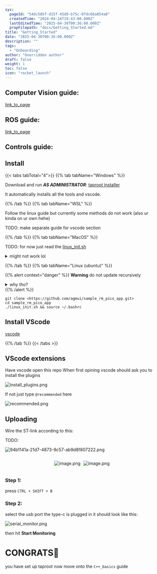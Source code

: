 ```yaml
---
sys:
  pageId: "54dc585f-d15f-45d0-b75c-8fdc66a854a8"
  createdTime: "2024-04-16T19:43:00.000Z"
  lastEditedTime: "2025-04-30T00:36:00.000Z"
  propFilepath: "docs/Getting_Started.md"
title: "Getting_Started"
date: "2025-04-30T00:36:00.000Z"
description: ""
tags:
  - "Onboarding"
author: "Overridden author"
draft: false
weight: 1
toc: false
icon: "rocket_launch"
---
```


## Computer Vision guide:

[link_to_page](86d45bc0-388b-4d26-8848-44f255f73d0e)

## ROS guide:

[link_to_page](3c76c1de-ec8f-46d6-8b0a-294005edc2d5)

## Controls guide:

## Install

{{< tabs tabTotal="4">}}
{{% tab tabName="Windows" %}}

Download and run _**AS ADMINISTRATOR**_: [taproot installer](https://github.com/Thornbots/TeachingFreshies/releases/tag/1.0)

It automatically installs all the tools and vscode.

{{% /tab %}}
{{% tab tabName="WSL" %}}

Follow the linux guide but currently some methods do not work (also ur kinda on ur own hehe)

TODO: make separate guide for vscode section

{{% /tab %}}
{{% tab tabName="MacOS" %}}

TODO: for now just read the [linux_init.sh](https://github.com/agmui/sample_rm_pico_app/blob/main/linux_init.sh)

<details>
<summary>might not work lol</summary>

`brew install libusb pkg-config`

Next install: [vscode](https://code.visualstudio.com/Download)

</details>

{{% /tab %}}
{{% tab tabName="Linux (ubuntu)" %}}

{{% alert context="danger" %}}
**Warning** do not update recursively
<details>
<summary>why tho?</summary>
There are some submodules that may go on for a while (like tinyusb) and I highly
recommend you don't need to get them.
If you want to see what submodules I update just look in `linux_init.sh`
</details>
{{% /alert %}}

```shell
git clone <https://github.com/agmui/sample_rm_pico_app.git>
cd sample_rm_pico_app
./linux_init.sh && source ~/.bashrc
```

## Install VScode

[vscode](https://code.visualstudio.com/Download)

{{% /tab %}}
{{< /tabs >}}

## VScode extensions

Have vscode open this repo
When first opining vscode should ask you to install the plugins

![install_plugins.png](https://prod-files-secure.s3.us-west-2.amazonaws.com/d518164a-d88e-44d1-a4ee-3adb3bd8bce0/89bd30f0-1825-4e77-867b-0a41ce370880/install_plugins.png?X-Amz-Algorithm=AWS4-HMAC-SHA256&X-Amz-Content-Sha256=UNSIGNED-PAYLOAD&X-Amz-Credential=ASIAZI2LB4666ZPAIE4U%2F20250727%2Fus-west-2%2Fs3%2Faws4_request&X-Amz-Date=20250727T005144Z&X-Amz-Expires=3600&X-Amz-Security-Token=IQoJb3JpZ2luX2VjED8aCXVzLXdlc3QtMiJIMEYCIQClQe5GBq2v4%2BVHEC6DLtgclwBM9rApyhyXQD%2Fz1wmppAIhAK1mVwHQFfjnwMUTZSLWWQ84ycdmpHveYLUIZ7RFjUFzKv8DCGgQABoMNjM3NDIzMTgzODA1Igy9gaoMtIhz4metFjQq3ANvLheuv%2BM4xlOrS4CqAVKc4iOD5%2Bb6bguO%2BxsSaaqkbfhIedlk%2BhQRcSrDjsC8FeVa%2BDsIEwCKFTEEBU4a%2FGHqGxBA2fAeGiXouwZ6sxzCRUHCYJlmaUk7cQ3yhT1MUsjHxcQI%2Be4sQbT75G8kJC%2FNrwNw%2FXIVKHimuAMPHys%2FpGXbYqcFU3TnCTmVFI40fMIaJR9fLaFcKCD0bFTawEcZJFKaUr%2Fs4U2ySpRVuLNzYFwiXPDYwTESgFxMC21uMGLjOZGUk9cNZMyGGjt%2FEk8bN2L5vEE6qvMt1BMeFSMS%2BFI1zPRIPDQGsJodUOAE2z6qbFKf9RYusRJ%2FYWMiTI0ADpiP4UvoHUUdyQhHH9jdGU6v4VtOgOEzk2SGPqQu6m4g6iTD18bgU7SR2QMS62HLr%2BmSRB4jkD%2FnnjifJTtzZ9gpv1YQRhdMCwJ3uF5FEQtSbpROh5ZRZErmHFWdb8Cm8r6bE%2FR9RWdrmeqL8nzlKQzphgXHYSSjyig38yvxVud32uUYaqQAjy%2FSsaml8iO18MhJi%2BjQtKHcYYriWlcwcOAddfPcDmtgr7GgPWVNOKHvl%2FyT6IBVun57UCnKneAHix1Vryfi%2BRjf86TPFRAGruTHyhVrLNd3d%2B2WtTC1wpXEBjqkAfkIniuj%2BizIQ95FxMz9yxWZjZO9BDHDhpqYHKrOHpG4%2BqEZMc%2FqcMx62Tybyh4gPdyuX4dHQW2VRbTH0QK6K2yFSMkm7LM74iC0lppuyP2YSY36JFVZD4dVkLBWjshxARNk%2BcaSZnklnKP6L0HI8jtHPUyGLC6PGVsrdZzOSQKaaxhBIyQTkc%2FvJXUA2wWhl%2FLdwYIEtecnbZkGJmAGxdRJmY7D&X-Amz-Signature=65a15e29c1e61669830602849cf038ded0b5eb956b55dcb867fc9db1496e6731&X-Amz-SignedHeaders=host&x-amz-checksum-mode=ENABLED&x-id=GetObject)

If not just type `@recommended` here  

![recommended.png](https://prod-files-secure.s3.us-west-2.amazonaws.com/d518164a-d88e-44d1-a4ee-3adb3bd8bce0/61e661e9-5d85-4dfc-be0d-8d2097a5e793/recommended.png?X-Amz-Algorithm=AWS4-HMAC-SHA256&X-Amz-Content-Sha256=UNSIGNED-PAYLOAD&X-Amz-Credential=ASIAZI2LB4666ZPAIE4U%2F20250727%2Fus-west-2%2Fs3%2Faws4_request&X-Amz-Date=20250727T005144Z&X-Amz-Expires=3600&X-Amz-Security-Token=IQoJb3JpZ2luX2VjED8aCXVzLXdlc3QtMiJIMEYCIQClQe5GBq2v4%2BVHEC6DLtgclwBM9rApyhyXQD%2Fz1wmppAIhAK1mVwHQFfjnwMUTZSLWWQ84ycdmpHveYLUIZ7RFjUFzKv8DCGgQABoMNjM3NDIzMTgzODA1Igy9gaoMtIhz4metFjQq3ANvLheuv%2BM4xlOrS4CqAVKc4iOD5%2Bb6bguO%2BxsSaaqkbfhIedlk%2BhQRcSrDjsC8FeVa%2BDsIEwCKFTEEBU4a%2FGHqGxBA2fAeGiXouwZ6sxzCRUHCYJlmaUk7cQ3yhT1MUsjHxcQI%2Be4sQbT75G8kJC%2FNrwNw%2FXIVKHimuAMPHys%2FpGXbYqcFU3TnCTmVFI40fMIaJR9fLaFcKCD0bFTawEcZJFKaUr%2Fs4U2ySpRVuLNzYFwiXPDYwTESgFxMC21uMGLjOZGUk9cNZMyGGjt%2FEk8bN2L5vEE6qvMt1BMeFSMS%2BFI1zPRIPDQGsJodUOAE2z6qbFKf9RYusRJ%2FYWMiTI0ADpiP4UvoHUUdyQhHH9jdGU6v4VtOgOEzk2SGPqQu6m4g6iTD18bgU7SR2QMS62HLr%2BmSRB4jkD%2FnnjifJTtzZ9gpv1YQRhdMCwJ3uF5FEQtSbpROh5ZRZErmHFWdb8Cm8r6bE%2FR9RWdrmeqL8nzlKQzphgXHYSSjyig38yvxVud32uUYaqQAjy%2FSsaml8iO18MhJi%2BjQtKHcYYriWlcwcOAddfPcDmtgr7GgPWVNOKHvl%2FyT6IBVun57UCnKneAHix1Vryfi%2BRjf86TPFRAGruTHyhVrLNd3d%2B2WtTC1wpXEBjqkAfkIniuj%2BizIQ95FxMz9yxWZjZO9BDHDhpqYHKrOHpG4%2BqEZMc%2FqcMx62Tybyh4gPdyuX4dHQW2VRbTH0QK6K2yFSMkm7LM74iC0lppuyP2YSY36JFVZD4dVkLBWjshxARNk%2BcaSZnklnKP6L0HI8jtHPUyGLC6PGVsrdZzOSQKaaxhBIyQTkc%2FvJXUA2wWhl%2FLdwYIEtecnbZkGJmAGxdRJmY7D&X-Amz-Signature=e0a7d185b4b1de228f6705eece1be35da09ec447e394555bb6c9b8346ebe172d&X-Amz-SignedHeaders=host&x-amz-checksum-mode=ENABLED&x-id=GetObject)

## Uploading

Wire the ST-link according to this:

TODO:

![94b1141a-21d7-4873-9c57-ab9d8f807222.png](https://prod-files-secure.s3.us-west-2.amazonaws.com/d518164a-d88e-44d1-a4ee-3adb3bd8bce0/e5fad17d-ab82-4300-9f4c-505ab4b1202c/94b1141a-21d7-4873-9c57-ab9d8f807222.png?X-Amz-Algorithm=AWS4-HMAC-SHA256&X-Amz-Content-Sha256=UNSIGNED-PAYLOAD&X-Amz-Credential=ASIAZI2LB4666ZPAIE4U%2F20250727%2Fus-west-2%2Fs3%2Faws4_request&X-Amz-Date=20250727T005144Z&X-Amz-Expires=3600&X-Amz-Security-Token=IQoJb3JpZ2luX2VjED8aCXVzLXdlc3QtMiJIMEYCIQClQe5GBq2v4%2BVHEC6DLtgclwBM9rApyhyXQD%2Fz1wmppAIhAK1mVwHQFfjnwMUTZSLWWQ84ycdmpHveYLUIZ7RFjUFzKv8DCGgQABoMNjM3NDIzMTgzODA1Igy9gaoMtIhz4metFjQq3ANvLheuv%2BM4xlOrS4CqAVKc4iOD5%2Bb6bguO%2BxsSaaqkbfhIedlk%2BhQRcSrDjsC8FeVa%2BDsIEwCKFTEEBU4a%2FGHqGxBA2fAeGiXouwZ6sxzCRUHCYJlmaUk7cQ3yhT1MUsjHxcQI%2Be4sQbT75G8kJC%2FNrwNw%2FXIVKHimuAMPHys%2FpGXbYqcFU3TnCTmVFI40fMIaJR9fLaFcKCD0bFTawEcZJFKaUr%2Fs4U2ySpRVuLNzYFwiXPDYwTESgFxMC21uMGLjOZGUk9cNZMyGGjt%2FEk8bN2L5vEE6qvMt1BMeFSMS%2BFI1zPRIPDQGsJodUOAE2z6qbFKf9RYusRJ%2FYWMiTI0ADpiP4UvoHUUdyQhHH9jdGU6v4VtOgOEzk2SGPqQu6m4g6iTD18bgU7SR2QMS62HLr%2BmSRB4jkD%2FnnjifJTtzZ9gpv1YQRhdMCwJ3uF5FEQtSbpROh5ZRZErmHFWdb8Cm8r6bE%2FR9RWdrmeqL8nzlKQzphgXHYSSjyig38yvxVud32uUYaqQAjy%2FSsaml8iO18MhJi%2BjQtKHcYYriWlcwcOAddfPcDmtgr7GgPWVNOKHvl%2FyT6IBVun57UCnKneAHix1Vryfi%2BRjf86TPFRAGruTHyhVrLNd3d%2B2WtTC1wpXEBjqkAfkIniuj%2BizIQ95FxMz9yxWZjZO9BDHDhpqYHKrOHpG4%2BqEZMc%2FqcMx62Tybyh4gPdyuX4dHQW2VRbTH0QK6K2yFSMkm7LM74iC0lppuyP2YSY36JFVZD4dVkLBWjshxARNk%2BcaSZnklnKP6L0HI8jtHPUyGLC6PGVsrdZzOSQKaaxhBIyQTkc%2FvJXUA2wWhl%2FLdwYIEtecnbZkGJmAGxdRJmY7D&X-Amz-Signature=b9de23ce86ad3a9edb0a0c0f4fabb540997649696bcbdd5e6b89e81185cbac2d&X-Amz-SignedHeaders=host&x-amz-checksum-mode=ENABLED&x-id=GetObject)

<div style="display: flex;flex-direction: row; column-gap:10px; max-width: 630px;justify-content: center;">
<div>

![image.png](https://prod-files-secure.s3.us-west-2.amazonaws.com/d518164a-d88e-44d1-a4ee-3adb3bd8bce0/210ecb78-1116-4d7b-b9b7-2292f66fa2c2/image.png?X-Amz-Algorithm=AWS4-HMAC-SHA256&X-Amz-Content-Sha256=UNSIGNED-PAYLOAD&X-Amz-Credential=ASIAZI2LB466SBJP2KKN%2F20250727%2Fus-west-2%2Fs3%2Faws4_request&X-Amz-Date=20250727T005147Z&X-Amz-Expires=3600&X-Amz-Security-Token=IQoJb3JpZ2luX2VjED8aCXVzLXdlc3QtMiJHMEUCIQCJZiy2ImAFLgLphkTilxQAtzYtYv7s8O9vVWxWjfx6CwIgTY3xekFhGATZbMXMpIm4seBKBdUtPrsR9lrOjnRK9gMq%2FwMIaBAAGgw2Mzc0MjMxODM4MDUiDCyvqMPQipaStDqq%2BSrcA6F4MPRcOuMk3oGvDiwVf5cHxjhRY0uJvEomHpZcUb9KRg56pGYDHCE7qPyHNfZvMskUym7tVn7KCj5yoEQnd8FDigSWWT5RbYBn0S4A2zKshpcPxYAOPE14q3ZGLAK5SMN4N70wDTephPW4hhdh4dgYmEmNtoKEmGTYtTt2BSG3W6FJaperpzxc7iZbbYIvlV2w%2FL7%2FYh7VeRDyPZ0lCPttCmEFeXsVq03%2BcC5CC4Q3RaqdZMe5KxOEZs0shgZM6GxHXeqlIVLKDkOZWITuBz%2BzeH8tPNa6kMAK%2BWwuZmYZ%2FYRI%2FlC4PyPAde9JG3x%2BiAkZBN7n%2FKxVOB%2BtZneycsT7ySQp6WxfZfJkOQSsiHrYGq3I66OQPFmcdgaTSwM7WK3LwGKsRAAZv8KUXVZBLdNjLIuJ5RIkX%2FPdffgXK%2BYV2ib3gO4Hk6U2NPNDt4IDAs78moasYKgI7IxYF9xjvsp65qLk2ArxXf7SIvdReoqGJ7Pf9Cp30ikH2Rb5h6oIook6X6NsfoJIIq0mQ3BBcSJPs%2BYiGyJqZ9rbJrJFPzrIHEnRb4r2XbXGxVKQuSsQHW7wiX30vVlurJf38m0LKlKmfccJ2ok37ehHPOtt5FOqPdIMQnWI5lxLkAA%2FMPvClcQGOqUBTBOjgC5lV2499r5XzeYop4X5TVsCZeFzuCNGEytgirdB3oNNCIi86Q8saoP3Gon1FkAMHMkgjqGX79024wnT1o0paJs4Ah714caS2aPqKAgyhH9pMbU72gvYB%2Fx5n9R2FL%2Bd3%2B8n7FNKIJLHTfEpBtZB9HrTDmuedGIgu0plSPrnFW3zOMV8dJsyd0m%2BCgGo3NZkmNsPAqhi%2FsMtRgc6mR56OXdh&X-Amz-Signature=5ded80c82cfa99d2cade7fdf7be6138dfb3acb977b958609e7d53cd7a145929f&X-Amz-SignedHeaders=host&x-amz-checksum-mode=ENABLED&x-id=GetObject)

</div>
<div>

![image.png](https://prod-files-secure.s3.us-west-2.amazonaws.com/d518164a-d88e-44d1-a4ee-3adb3bd8bce0/33a0fd0f-8ca6-4a86-8e09-26e95ded1fff/image.png?X-Amz-Algorithm=AWS4-HMAC-SHA256&X-Amz-Content-Sha256=UNSIGNED-PAYLOAD&X-Amz-Credential=ASIAZI2LB466RJKHGA5C%2F20250727%2Fus-west-2%2Fs3%2Faws4_request&X-Amz-Date=20250727T005147Z&X-Amz-Expires=3600&X-Amz-Security-Token=IQoJb3JpZ2luX2VjED8aCXVzLXdlc3QtMiJGMEQCIDj%2Fal7YAEoqb675wXrtrHVMfqOw7jj5gzrjZStSw3I3AiBtgVLKJLGNUPAEkeuejL7IMLhFTkcc8mhEtVOjqceGJir%2FAwhoEAAaDDYzNzQyMzE4MzgwNSIMyj%2B0LJWoy1GQ0gYJKtwDPekMAw1yAN1o9L0vP9eSA6brtlWIDRc4KlwXVccQGRZ%2FQ84EqEG6M6wkXsIDUP0GLtSJc6kXCrbvZ9vikqxdlWY3dbt%2B22pvwirbYhMNPlWyKj2YRbAoGr5h5O%2BhA0nUiRsbNK3djfsNkifULI5mMmlNF0ZgURFwMFf7pJcc5BPiC8%2F7navCu6v0JgD8Nmo5iaSy5yKLANYaiKlRGLrt6bA7MMvcXhJ0eHNd%2BV61MkuzYSLntOJl5Jitsj9CK1%2F%2B%2F23ec2EfFpqIOa6XvfCn%2Fy2slP95RgAMZBG5T2dUVxDlFy8JjF7b8ADDJXHgnF0kDoMnNi4ZGZsanh0hKvVoAKGruigX0uFL2X0L5ryAXCBjzmoR39G0LgW40fwzV0zzB8D6Zb7SaRrSQNXm5YQ0NkUrFB8jTjHO6hgYhXlnEDEatCyeKdkNrTnHtEvhFxD0j16qAxy5LI8lRxqLRmGfNnYhrc%2FF1eQfvo4qLOBR4QcL%2BnIKybjuVbmZeT3kNrikh83yWzrISy6Qc1yfDXBPAY23MhTbTzDT16Ad8pZZsO8UKWLvRq9m4I6suLmjanUxcwAipVpSxAMy8uepXn2coqgG43scQTQYWDhHmY1l66SltF%2F0RFhzGorjKJswpMKVxAY6pgEoMrka8tNcLAntIUuM0tXj6Kb5isXK7HpoYDiLxUsKDNEp55hBB6YXKmOwCxa8TZFyTs1KG8kB%2FzB1z3V%2BddrdSf6xcUtVildEbyRz5e2wtzKEOradbJ5ByX%2FW04nqeOsWdZ4El54ilyjdRS5fnt2l47a6MSSNhLFujkGMu4y%2BWMG2C7n%2FqVUd6A7PsN6hMX34BhHheiX3%2B40f4HyGO8xXDDuCVQ2r&X-Amz-Signature=37d630efb02548aba1af52da569be7b3adda2565be3d405cccb8450a2109e6e3&X-Amz-SignedHeaders=host&x-amz-checksum-mode=ENABLED&x-id=GetObject)

</div>
</div>

### Step 1:

press `CTRL + SHIFT + B`

### Step 2:

select the usb port the type-c is plugged in it should look like this:

![serial_monitor.png](https://prod-files-secure.s3.us-west-2.amazonaws.com/d518164a-d88e-44d1-a4ee-3adb3bd8bce0/f03f4774-05d4-4393-b6a0-d5efb6d315ab/serial_monitor.png?X-Amz-Algorithm=AWS4-HMAC-SHA256&X-Amz-Content-Sha256=UNSIGNED-PAYLOAD&X-Amz-Credential=ASIAZI2LB4666ZPAIE4U%2F20250727%2Fus-west-2%2Fs3%2Faws4_request&X-Amz-Date=20250727T005144Z&X-Amz-Expires=3600&X-Amz-Security-Token=IQoJb3JpZ2luX2VjED8aCXVzLXdlc3QtMiJIMEYCIQClQe5GBq2v4%2BVHEC6DLtgclwBM9rApyhyXQD%2Fz1wmppAIhAK1mVwHQFfjnwMUTZSLWWQ84ycdmpHveYLUIZ7RFjUFzKv8DCGgQABoMNjM3NDIzMTgzODA1Igy9gaoMtIhz4metFjQq3ANvLheuv%2BM4xlOrS4CqAVKc4iOD5%2Bb6bguO%2BxsSaaqkbfhIedlk%2BhQRcSrDjsC8FeVa%2BDsIEwCKFTEEBU4a%2FGHqGxBA2fAeGiXouwZ6sxzCRUHCYJlmaUk7cQ3yhT1MUsjHxcQI%2Be4sQbT75G8kJC%2FNrwNw%2FXIVKHimuAMPHys%2FpGXbYqcFU3TnCTmVFI40fMIaJR9fLaFcKCD0bFTawEcZJFKaUr%2Fs4U2ySpRVuLNzYFwiXPDYwTESgFxMC21uMGLjOZGUk9cNZMyGGjt%2FEk8bN2L5vEE6qvMt1BMeFSMS%2BFI1zPRIPDQGsJodUOAE2z6qbFKf9RYusRJ%2FYWMiTI0ADpiP4UvoHUUdyQhHH9jdGU6v4VtOgOEzk2SGPqQu6m4g6iTD18bgU7SR2QMS62HLr%2BmSRB4jkD%2FnnjifJTtzZ9gpv1YQRhdMCwJ3uF5FEQtSbpROh5ZRZErmHFWdb8Cm8r6bE%2FR9RWdrmeqL8nzlKQzphgXHYSSjyig38yvxVud32uUYaqQAjy%2FSsaml8iO18MhJi%2BjQtKHcYYriWlcwcOAddfPcDmtgr7GgPWVNOKHvl%2FyT6IBVun57UCnKneAHix1Vryfi%2BRjf86TPFRAGruTHyhVrLNd3d%2B2WtTC1wpXEBjqkAfkIniuj%2BizIQ95FxMz9yxWZjZO9BDHDhpqYHKrOHpG4%2BqEZMc%2FqcMx62Tybyh4gPdyuX4dHQW2VRbTH0QK6K2yFSMkm7LM74iC0lppuyP2YSY36JFVZD4dVkLBWjshxARNk%2BcaSZnklnKP6L0HI8jtHPUyGLC6PGVsrdZzOSQKaaxhBIyQTkc%2FvJXUA2wWhl%2FLdwYIEtecnbZkGJmAGxdRJmY7D&X-Amz-Signature=c0ab2839feef32c2bdad5ae1864990b7b134dd7bc54de82b80763ccdd054a342&X-Amz-SignedHeaders=host&x-amz-checksum-mode=ENABLED&x-id=GetObject)

then hit **Start Monitoring**

# CONGRATS🎉

you have set up taproot now move onto the `C++_basics` guide
